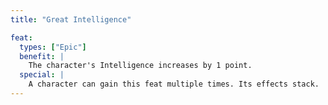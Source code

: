 ```yaml
---
title: "Great Intelligence"

feat:
  types: ["Epic"]
  benefit: |
    The character's Intelligence increases by 1 point.
  special: |
    A character can gain this feat multiple times. Its effects stack.
---
```

